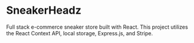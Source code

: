 # SneakerHeadz

Full stack e-commerce sneaker store built with React. This project utilizes the React Context API, local storage, Express.js, and Stripe.
